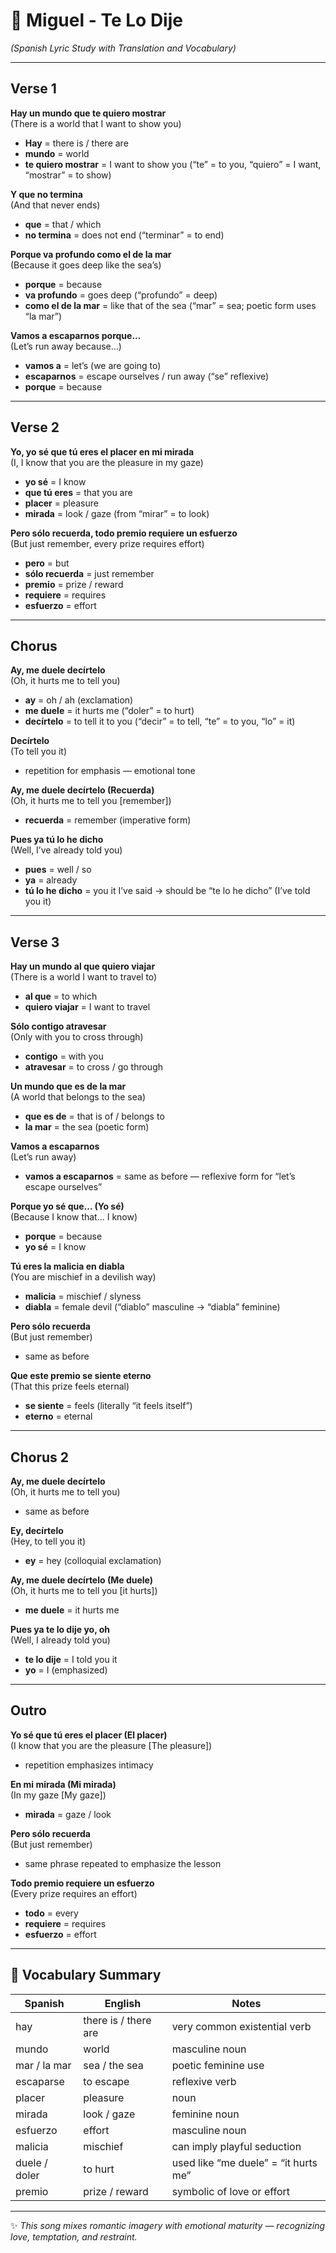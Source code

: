 # 🎵 Miguel - Te Lo Dije  
*(Spanish Lyric Study with Translation and Vocabulary)*

---

## Verse 1

**Hay un mundo que te quiero mostrar**  
(There is a world that I want to show you)  
- **Hay** = there is / there are  
- **mundo** = world  
- **te quiero mostrar** = I want to show you (“te” = to you, “quiero” = I want, “mostrar” = to show)

**Y que no termina**  
(And that never ends)  
- **que** = that / which  
- **no termina** = does not end (“terminar” = to end)

**Porque va profundo como el de la mar**  
(Because it goes deep like the sea’s)  
- **porque** = because  
- **va profundo** = goes deep (“profundo” = deep)  
- **como el de la mar** = like that of the sea (“mar” = sea; poetic form uses “la mar”)

**Vamos a escaparnos porque...**  
(Let’s run away because...)  
- **vamos a** = let’s (we are going to)  
- **escaparnos** = escape ourselves / run away (“se” reflexive)  
- **porque** = because

---

## Verse 2

**Yo, yo sé que tú eres el placer en mi mirada**  
(I, I know that you are the pleasure in my gaze)  
- **yo sé** = I know  
- **que tú eres** = that you are  
- **placer** = pleasure  
- **mirada** = look / gaze (from “mirar” = to look)

**Pero sólo recuerda, todo premio requiere un esfuerzo**  
(But just remember, every prize requires effort)  
- **pero** = but  
- **sólo recuerda** = just remember  
- **premio** = prize / reward  
- **requiere** = requires  
- **esfuerzo** = effort

---

## Chorus

**Ay, me duele decírtelo**  
(Oh, it hurts me to tell you)  
- **ay** = oh / ah (exclamation)  
- **me duele** = it hurts me (“doler” = to hurt)  
- **decírtelo** = to tell it to you (“decir” = to tell, “te” = to you, “lo” = it)

**Decírtelo**  
(To tell you it)  
- repetition for emphasis — emotional tone

**Ay, me duele decírtelo (Recuerda)**  
(Oh, it hurts me to tell you [remember])  
- **recuerda** = remember (imperative form)

**Pues ya tú lo he dicho**  
(Well, I’ve already told you)  
- **pues** = well / so  
- **ya** = already  
- **tú lo he dicho** = you it I’ve said → should be “te lo he dicho” (I’ve told you it)

---

## Verse 3

**Hay un mundo al que quiero viajar**  
(There is a world I want to travel to)  
- **al que** = to which  
- **quiero viajar** = I want to travel  

**Sólo contigo atravesar**  
(Only with you to cross through)  
- **contigo** = with you  
- **atravesar** = to cross / go through

**Un mundo que es de la mar**  
(A world that belongs to the sea)  
- **que es de** = that is of / belongs to  
- **la mar** = the sea (poetic form)

**Vamos a escaparnos**  
(Let’s run away)  
- **vamos a escaparnos** = same as before — reflexive form for “let’s escape ourselves”

**Porque yo sé que... (Yo sé)**  
(Because I know that... I know)  
- **porque** = because  
- **yo sé** = I know  

**Tú eres la malicia en diabla**  
(You are mischief in a devilish way)  
- **malicia** = mischief / slyness  
- **diabla** = female devil (“diablo” masculine → “diabla” feminine)

**Pero sólo recuerda**  
(But just remember)  
- same as before

**Que este premio se siente eterno**  
(That this prize feels eternal)  
- **se siente** = feels (literally “it feels itself”)  
- **eterno** = eternal

---

## Chorus 2

**Ay, me duele decírtelo**  
(Oh, it hurts me to tell you)  
- same as before  

**Ey, decírtelo**  
(Hey, to tell you it)  
- **ey** = hey (colloquial exclamation)

**Ay, me duele decírtelo (Me duele)**  
(Oh, it hurts me to tell you [it hurts])  
- **me duele** = it hurts me  

**Pues ya te lo dije yo, oh**  
(Well, I already told you)  
- **te lo dije** = I told you it  
- **yo** = I (emphasized)

---

## Outro

**Yo sé que tú eres el placer (El placer)**  
(I know that you are the pleasure [The pleasure])  
- repetition emphasizes intimacy  

**En mi mirada (Mi mirada)**  
(In my gaze [My gaze])  
- **mirada** = gaze / look  

**Pero sólo recuerda**  
(But just remember)  
- same phrase repeated to emphasize the lesson  

**Todo premio requiere un esfuerzo**  
(Every prize requires an effort)  
- **todo** = every  
- **requiere** = requires  
- **esfuerzo** = effort  

---

## 🌿 Vocabulary Summary

| Spanish | English | Notes |
|----------|----------|-------|
| hay | there is / there are | very common existential verb |
| mundo | world | masculine noun |
| mar / la mar | sea / the sea | poetic feminine use |
| escaparse | to escape | reflexive verb |
| placer | pleasure | noun |
| mirada | look / gaze | feminine noun |
| esfuerzo | effort | masculine noun |
| malicia | mischief | can imply playful seduction |
| duele / doler | to hurt | used like “me duele” = “it hurts me” |
| premio | prize / reward | symbolic of love or effort |

---

✨ *This song mixes romantic imagery with emotional maturity — recognizing love, temptation, and restraint.*  

